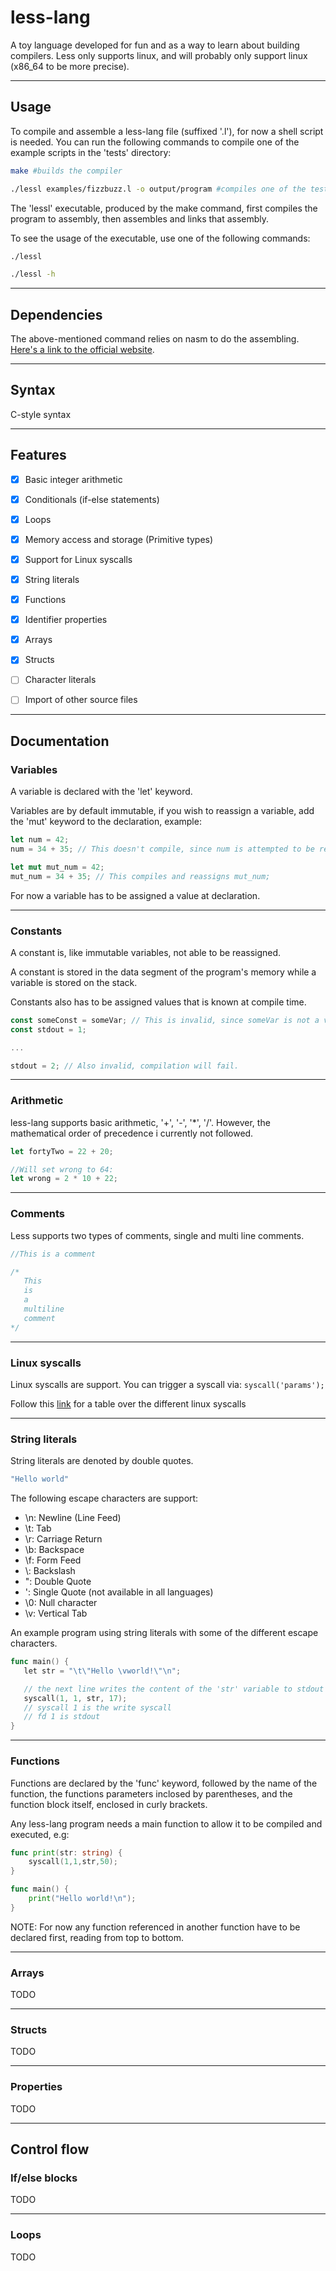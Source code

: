 # less-lang #

A toy language developed for fun and as a way to learn about building compilers.
Less only supports linux, and will probably only support linux (x86_64 to be more precise).



---



## Usage

To compile and assemble a less-lang file (suffixed '.l'), for now a shell script is needed.
You can run the following commands to compile one of the example scripts in the 'tests' directory:

```bash
make #builds the compiler

./lessl examples/fizzbuzz.l -o output/program #compiles one of the test programs
```

The 'lessl' executable, produced by the make command, first compiles the program to assembly, then assembles and links that assembly.

To see the usage of the executable, use one of the following commands:

```bash
./lessl

./lessl -h
```



---



## Dependencies

The above-mentioned command relies on nasm to do the assembling. [Here's a link to the official website](https://www.nasm.us/).



---



## Syntax

C-style syntax



---



## Features

- [x] Basic integer arithmetic
- [x] Conditionals (if-else statements)
- [x] Loops
- [x] Memory access and storage (Primitive types)
- [x] Support for Linux syscalls
- [x] String literals
- [x] Functions
- [x] Identifier properties
- [x] Arrays
- [x] Structs
- [ ] Character literals
- [ ] Import of other source files



---



## Documentation

### Variables

A variable is declared with the 'let' keyword.

Variables are by default immutable, if you wish to reassign a variable, add the 'mut' keyword to the declaration, example:

```rust
let num = 42;
num = 34 + 35; // This doesn't compile, since num is attempted to be reassigned, but not marked as mutabled

let mut mut_num = 42;
mut_num = 34 + 35; // This compiles and reassigns mut_num;
```
For now a variable has to be assigned a value at declaration.



---



### Constants

A constant is, like immutable variables, not able to be reassigned. 

A constant is stored in the data segment of the program's memory while a variable is stored on the stack.

Constants also has to be assigned values that is known at compile time.

```javascript
const someConst = someVar; // This is invalid, since someVar is not a value known at compile time
const stdout = 1;

...

stdout = 2; // Also invalid, compilation will fail.
```



---



### Arithmetic

less-lang supports basic arithmetic, '+', '-', '*', '/'. However, the mathematical order of precedence i currently not followed.

```javascript
let fortyTwo = 22 + 20;

//Will set wrong to 64:
let wrong = 2 * 10 + 22;
```


---



### Comments

Less supports two types of comments, single and multi line comments.
```go
//This is a comment

/* 
   This
   is
   a
   multiline
   comment
*/
```



---



### Linux syscalls

Linux syscalls are support. You can trigger a syscall via:  `syscall('params');`

Follow this [link](https://chromium.googlesource.com/chromiumos/docs/+/master/constants/syscalls.md#x86_64-64_bit) for a table over the different linux syscalls



---



### String literals

String literals are denoted by double quotes.

```go
"Hello world"
```

The following escape characters are support:

- \n: Newline (Line Feed)
- \t: Tab
- \r: Carriage Return
- \b: Backspace
- \f: Form Feed
- \\: Backslash
- \": Double Quote
- \': Single Quote (not available in all languages)
- \0: Null character
- \v: Vertical Tab

An example program using string literals with some of the different escape characters.

```go
func main() {
   let str = "\t\"Hello \vworld!\"\n";

   // the next line writes the content of the 'str' variable to stdout
   syscall(1, 1, str, 17);
   // syscall 1 is the write syscall
   // fd 1 is stdout
}
```


---



### Functions

Functions are declared by the 'func' keyword, followed by the name of the function,
the functions parameters inclosed by parentheses, and the function block itself, enclosed in curly brackets.

Any less-lang program needs a main function to allow it to be compiled and executed, e.g:
```go
func print(str: string) {
    syscall(1,1,str,50);
}

func main() {
    print("Hello world!\n");
}
```

NOTE: For now any function referenced in another function have to be declared first, reading from top to bottom.


---

### Arrays

TODO


---


### Structs

TODO


---


### Properties

TODO


---


## Control flow


### If/else blocks

TODO

---

### Loops

TODO


